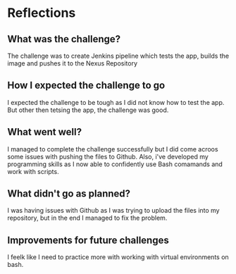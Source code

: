 # Reflections

<h2> What was the challenge? </h2>

The challenge was to create Jenkins pipeline which tests the app, builds the image and pushes it to the Nexus Repository

<h2> How I expected the challenge to go </h2>

I expected the challenge to be tough as I did not know how to test the app. But other then tetsing the app, the challenge was good. 

<h2>  What went well? </h2>

I managed to complete the challenge successfully but I did come acroos some issues with pushing the files to Github. Also, i've developed my programming skills as I now able to confidently use Bash comamands and work with scripts.

<h2> What didn't go as planned? </h2>

I was having issues with Github as I was trying to upload the files into my repository, but in the end I managed to fix the problem. 

<h2> Improvements for future challenges </h2>

I feelk like I need to practice more with working with virtual environments on bash. 
